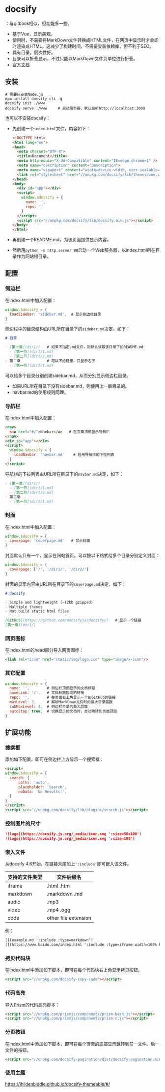# docsify

：与gitbook相似，但功能多一些。
- 基于Vue，显示美观。
- 使用时，不需要将MarkDown文件转换成HTML文件，在网页中显示时才会即时渲染成HTML。这减少了构建时间，不需要安装依赖库，但不利于SEO。
- 具有目录，层次性好。
- 目录可以折叠显示，不过只能以MarkDown文件为单位进行折叠。
- [官方文档](https://docsify.js.org/#/)

## 安装

```shell
# 需要已安装Node.js
npm install docsify-cli -g
docsify init ./www
docsify serve ./www     # 启动服务器，默认监听http://localhost:3000
```

也可以不安装docsify：
- 先创建一个`index.html`文件，内容如下：

  ```html
  <!DOCTYPE html>
  <html lang="en">
  <head>
    <meta charset="UTF-8">
    <title>Document</title>
    <meta http-equiv="X-UA-Compatible" content="IE=edge,chrome=1" />
    <meta name="description" content="Description">
    <meta name="viewport" content="width=device-width, user-scalable=no, initial-scale=1.0, maximum-scale=1.0, minimum-scale=1.0">
    <link rel="stylesheet" href="//unpkg.com/docsify/lib/themes/vue.css">
  </head>
  <body>
    <div id="app"></div>
    <script>
      window.$docsify = {
        name: '',
        repo: ''
      }
    </script>
    <script src="//unpkg.com/docsify/lib/docsify.min.js"></script>
  </body>
  </html>
  ```

- 再创建一个README.md，为该页面提供显示内容。
- 然后用`python -m http.server 80`启动一个Web服务器，以index.html所在目录作为网站根目录。

## 配置

### 侧边栏

在index.html中加入配置：

```js
window.$docsify = {
  loadSidebar: 'sidebar.md',  # 显示侧边栏目录
}
```

侧边栏中的目录结构由URL所在目录下的`sidebar.md`决定，如下：

```markdown
# 目录

- [第一章](dir1/)   # 如果不指定.md文件，则默认读取该目录下的README.md
  - [第一节](dir1/1.md)
  - [第二节](dir1/2.md)
- 第二章            # 可以不给链接，只显示名字
  - [第一节](dir2/1.md)
```

可以给多个目录分别创建sidebar.md，从而分别显示侧边栏目录。
- 如果URL所在目录下没有sidebar.md，则使用上一层目录的。
- navbar.md的使用规则同理。

### 导航栏

在index.html中加入配置：

```html
<nav>
  <<a href="#/">Navbar</a>   # 在页面顶部显示导航栏
</nav>
<div id="app"></div>
<script>
  window.$docsify = {
    loadNavbar: 'navbar.md'    # 启用导航栏的下拉列表
  }
</script>
```

导航栏的下拉列表由URL所在目录下的`navbar.md`决定，如下：

```markdown
- [第一章](dir1/)
  - [第一节](dir1/1.md)
  - [第二节](dir1/2.md)
- 第二章
  - [第一节](dir2/1.md)
```

### 封面

在index.html中加入配置：

```js
window.$docsify = {
  coverpage: 'coverpage.md'   # 显示封面
}
```

封面默认只有一个，显示在网站首页。可以按以下格式给多个目录分别定义封面：

```js
window.$docsify = {
  coverpage: ['/', '/dir1/', '/dir2/']
}
```

封面的显示内容由URL所在目录下的`coverpage.md`决定，如下：

```markdown
# docsify

- Simple and lightweight (~12kb gzipped)
- Multiple themes
- Not build static html files

[GitHub](https://github.com/docsifyjs/docsify/)   # 显示一个链接
[第一章](dir1/)
```

### 网页图标

在index.html的head部分导入网页图标：

```html
<link rel="icon" href="static/img/logo.ico" type="image/x-icon"/>
```

### 其它配置

```js
window.$docsify = {
  name: '',        # 侧边栏顶部显示的文档标题
  nameLink: '/',   # 文档标题指向的链接
  repo: '',        # 在页面右上角显示一个到GitHub的链接
  maxLevel: 3,     # 解析MarkDown文件时的最大目录层数
  subMaxLevel: 4,  # 侧边栏目录的最大层数
  auto2top: true,  # 切换显示的文档时，自动跳转到页面顶部
}
```

## 扩展功能

### 搜索框

添加如下配置，即可在侧边栏上方显示一个搜索框：

```html
<script>
window.$docsify = {
  search: {
      paths: 'auto',
      placeholder: 'Search',
      noData: 'No Results!',
  }
}
</script>
<script src="//unpkg.com/docsify/lib/plugins/search.js"></script>
```

### 控制图片的尺寸

```markdown
![logo](https://docsify.js.org/_media/icon.svg ':size=50x100')
![logo](https://docsify.js.org/_media/icon.svg ':size=100')
```

### 嵌入文件

从docsify 4.6开始，在链接末尾加上`':include'`即可嵌入该文件。

支持的文件类型|文件后缀名
-|-
iframe  |.html .htm
markdown|.markdown .md
audio   |.mp3
video   |.mp4 .ogg
code    |other file extension

例：

```markdown
[](example.md ':include :type=markdown')
[](https://www.baidu.com/index.html ':include :type=iframe width=100% height=400px')
```

### 拷贝代码块

在index.html中添加如下脚本，即可在每个代码块右上角显示拷贝按钮。

```markdown
<script src="//unpkg.com/docsify-copy-code"></script>
```

### 代码高亮

导入[Prism](https://prismjs.com/)的代码高亮脚本：

```html
<script src="//unpkg.com/prismjs/components/prism-bash.js"></script>
<script src="//unpkg.com/prismjs/components/prism-c.js"></script>
```

### 分页按钮

在index.html中添加如下脚本，即可在每个页面的底部显示跳转到前一文件、后一文件的按钮。

```markdown
<script src="//unpkg.com/docsify-pagination/dist/docsify-pagination.min.js"></script>
```

### 使用主题

<https://jhildenbiddle.github.io/docsify-themeable/#/>
